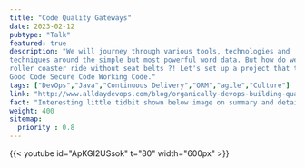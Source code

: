 ```yaml
---
title: "Code Quality Gateways"
date: 2023-02-12
pubtype: "Talk"
featured: true
description: "We will journey through various tools, technologies and
techniques around the simple but most powerful word data. But how do we take a
roller coaster ride without seat belts ?! Let's set up a project that ticks all the checklists
Good Code Secure Code Working Code."
tags: ["DevOps","Java","Continuous Delivery","ORM","agile","Culture"]
link: "http://www.alldaydevops.com/blog/organically-devops-building-quality-and-security-into-the-software-supply-chain-at-liberty-mutual"
fact: "Interesting little tidbit shown below image on summary and detail page"
weight: 400
sitemap:
  priority : 0.8
---
```


{{< youtube id="ApKGI2USsok" t="80" width="600px" >}}